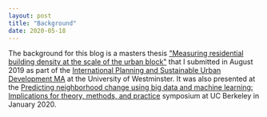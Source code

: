 ```yaml
---
layout: post
title: "Background"
date: 2020-05-18
---
```


The background for this blog is a masters thesis <a href="https://atelierlibre.org/pdf/NicholasBristow_Thesis_MeasuringResidentialBuildingDensity_2019.pdf" target="_blank">"Measuring residential building density at the scale of the urban block"</a> that I submitted in August 2019 as part of the [International Planning and Sustainable Urban Development MA](https://www.westminster.ac.uk/construction-management-and-urban-planning-courses/2020-21/september/full-time/international-planning-and-sustainable-development-ma) at the University of Westminster. It was also presented at the [Predicting neighborhood change using big data and machine learning: Implications for theory, methods, and practice](https://bids.berkeley.edu/events/predicting-neighborhood-change-using-big-data-and-machine-learning-part-1) symposium at UC Berkeley in January 2020.
